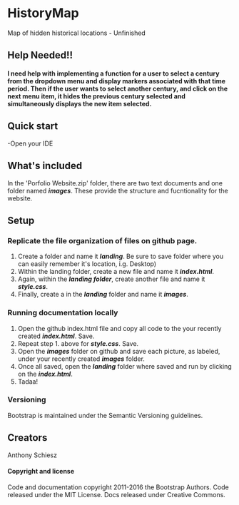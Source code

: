 # HistoryMap
Map of hidden historical locations - Unfinished

## Help Needed!!
#### I need help with implementing a function for a user to select a century from the dropdown menu and display markers associated with that time period. Then if the user wants to select another century, and click on the next menu item, it hides the previous century selected and simultaneously displays the new item selected.

## Quick start
-Open your IDE

## What's included
In the 'Porfolio Website.zip' folder, there are two text documents and one folder named _**images**_. These provide the structure and fucntionality for the website.

## Setup
### Replicate the file organization of files on github page.
1. Create a folder and name it _**landing**_. Be sure to save folder where you can easily remember it's location, i.g. Desktop)
2. Within the landing folder, create a new file and name it _**index.html**_.
3. Again, within the _**landing folder**_, create another file and name it _**style.css**_.
4. Finally, create a in the _**landing**_ folder and name it _**images**_.

### Running documentation locally
1. Open the github index.html file and copy all code to the your recently created _**index.html**_. Save.  
2. Repeat step 1. above for _**style.css**_. Save.
3. Open the _**images**_ folder on github and save each picture, as labeled, under your recently created _**images**_ folder.
3. Once all saved, open the _**landing**_ folder where saved and run by clicking on the _**index.html**_.
4. Tadaa!

### Versioning
Bootstrap is maintained under the Semantic Versioning guidelines.

## Creators
Anthony Schiesz

#### Copyright and license
Code and documentation copyright 2011-2016 the Bootstrap Authors. Code released under the MIT License. Docs released under Creative Commons.

